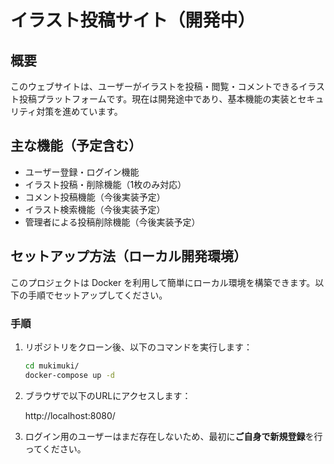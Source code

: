 # イラスト投稿サイト（開発中）
## 概要
このウェブサイトは、ユーザーがイラストを投稿・閲覧・コメントできるイラスト投稿プラットフォームです。現在は開発途中であり、基本機能の実装とセキュリティ対策を進めています。

## 主な機能（予定含む）
* ユーザー登録・ログイン機能
* イラスト投稿・削除機能（1枚のみ対応）
* コメント投稿機能（今後実装予定）
* イラスト検索機能（今後実装予定）
* 管理者による投稿削除機能（今後実装予定）

## セットアップ方法（ローカル開発環境）

このプロジェクトは Docker を利用して簡単にローカル環境を構築できます。以下の手順でセットアップしてください。

### 手順

1. リポジトリをクローン後、以下のコマンドを実行します：

    ```bash
    cd mukimuki/
    docker-compose up -d
    ```

2. ブラウザで以下のURLにアクセスします：

    http://localhost:8080/

3. ログイン用のユーザーはまだ存在しないため、最初に**ご自身で新規登録**を行ってください。
